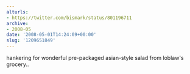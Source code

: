 ```yaml
---
alturls:
- https://twitter.com/bismark/status/801196711
archive:
- 2008-05
date: '2008-05-01T14:24:09+00:00'
slug: '1209651849'
---
```


hankering for wonderful pre-packaged asian-style salad from loblaw's grocery..

